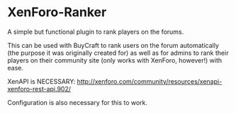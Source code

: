 XenForo-Ranker
==============

A simple but functional plugin to rank players on the forums.

This can be used with BuyCraft to rank users on the forum automatically (the purpose it was originally created for) as well as for admins to rank their players on their community site (only works with XenForo, however!) with ease.

XenAPI is NECESSARY: http://xenforo.com/community/resources/xenapi-xenforo-rest-api.902/

Configuration is also necessary for this to work.
